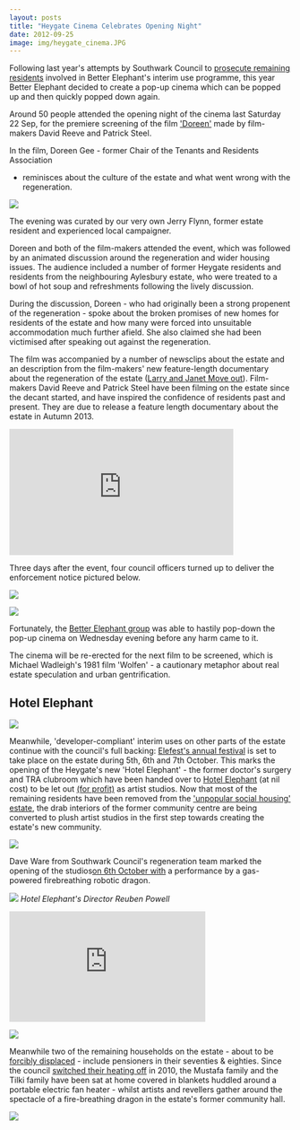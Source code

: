 ```yaml
---
layout: posts
title: "Heygate Cinema Celebrates Opening Night"
date: 2012-09-25
image: img/heygate_cinema.JPG
---
```

Following last year's attempts by Southwark Council to <a 
href="https://betterelephant.github.io/images/unauthorised_activities.pdf">prosecute 
remaining residents</a> involved in Better Elephant's interim use programme, 
this year Better Elephant decided to create a pop-up cinema which can be popped 
up and then quickly popped down again.

Around 50 people attended the opening night of the cinema last Saturday 22 Sep, 
for the premiere screening of the film ['Doreen'](https://youtu.be/CnkVzJXibyI) 
made by film-makers David Reeve and Patrick Steel.


In the film, Doreen Gee - former Chair of the Tenants and Residents Association 
- reminisces about the culture of the estate and what went wrong with the 
  regeneration.

![](https://betterelephant.github.io/images/heygate_cinema2.JPG)

The evening was curated by our very own Jerry Flynn, former estate resident and 
experienced local campaigner.

Doreen and both of the film-makers attended the event, which was followed by an 
animated discussion around the regeneration and wider housing issues. The 
audience included a number of former Heygate residents and residents from the 
neighbouring Aylesbury estate, who were treated to a bowl of hot soup and 
refreshments following the lively discussion.

During the discussion, Doreen - who had originally been a strong propenent of 
the regeneration - spoke about the broken promises of new homes for residents 
of the estate and how many were forced into unsuitable accommodation much 
further afield. She also claimed she had been victimised after speaking out 
against the regeneration.

The film was accompanied by a number of newsclips about the estate and an 
description from the film-makers' new feature-length documentary about the 
regeneration of the estate ([Larry and Janet Move 
out](https://larryandjanetmoveout.com)).  Film-makers David Reeve and Patrick 
Steel have been filming on the estate since the decant started, and have 
inspired the confidence of residents past and present.  They are due to release 
a feature length documentary about the estate in Autumn 2013.

<iframe width="400" height="225" 
src="https://www.youtube.com/embed/sl2rSodPHV8" frameborder="0" 
allowfullscreen></iframe>

Three days after the event, four council officers turned up to deliver the 
enforcement notice pictured below.

![](https://betterelephant.github.io/images/CinemaNotice.JPG)

![](https://alicecalcagno.files.wordpress.com/2012/09/dsc_9857-2.jpg)

Fortunately, the <a href="https://betterelephant.github.io/space">Better Elephant 
group</a> was able to hastily pop-down the pop-up cinema on Wednesday evening 
before any harm came to it.

The cinema will be re-erected for the next film to be screened, which is 
Michael Wadleigh's 1981 film 'Wolfen' - a cautionary metaphor about real estate 
speculation and urban gentrification.

## Hotel Elephant

![](https://betterelephant.github.io/images/daveware.jpg)

Meanwhile, 'developer-compliant' interim uses on other parts of the estate 
continue with the council's full backing: <a 
href="https://elefest.org/">Elefest's annual festival</a> is set to take place 
on the estate during 5th, 6th and 7th October. This marks the opening of the 
Heygate's new 'Hotel Elephant' - the former doctor's surgery and TRA clubroom 
which have been handed over to [Hotel 
Elephant](https://www.hotelelephant.co.uk/) (at nil cost) to be let out [(for 
profit)](https://www.hotelelephant.co.uk/studio-space/) as artist studios. Now 
that most of the remaining residents have been removed from the <a 
href="https://www.bbc.co.uk/news/uk-england-london-19371334">'unpopular social 
housing' estate</a>, the drab interiors of the former community centre are 
being converted to plush artist studios in the first step towards creating the 
estate's new
community.


![](https://betterelephant.github.io/images/daveware2.jpg)

Dave Ware from Southwark Council's regeneration team marked the opening of the 
studios<a href="https://www.elefest.org/event/hotel-elephant-launch/">on 6th 
October with</a> a performance by a gas-powered firebreathing robotic dragon. 

![](https://betterelephant.github.io/images/hotelelephant.jpg)
*Hotel Elephant's Director Reuben Powell*

<iframe width="350" height="197" src="https://www.youtube.com/embed/DymdD3Nq-e0" frameborder="0" allowfullscreen></iframe>

![](https://betterelephant.github.com/images/mrstilki.jpg)

Meanwhile two of the remaining households on the estate - about to be <a 
href="https://heygate.github.io/displacement.html">forcibly displaced</a> - 
include pensioners in their seventies & eighties. Since the council <a 
href="https://www.southwarknews.co.uk/00,news,19279,185,00.htm">switched their 
heating off</a> in 2010, the Mustafa family and the Tilki family have been sat 
at home covered in blankets huddled around a portable electric fan heater - 
whilst artists and revellers gather around the spectacle of a fire-breathing 
dragon in the estate's former community hall. 

![](https://heygate.github.io/img/mrsmustafa.jpg)


